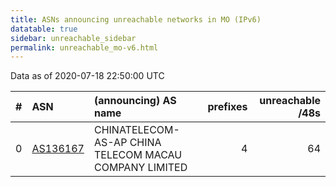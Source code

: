 ```yaml
---
title: ASNs announcing unreachable networks in MO (IPv6)
datatable: true
sidebar: unreachable_sidebar
permalink: unreachable_mo-v6.html
---
```


Data as of 2020-07-18 22:50:00 UTC


<div class="datatable-begin"></div>

|   # | ASN                                      | (announcing) AS name                                   |   prefixes |   unreachable /48s |
|----:|:-----------------------------------------|:-------------------------------------------------------|-----------:|-------------------:|
|   0 | [AS136167](unreachable_AS136167-v6.html) | CHINATELECOM-AS-AP CHINA TELECOM MACAU COMPANY LIMITED |          4 |                 64 |

<div class="datatable-end"></div>